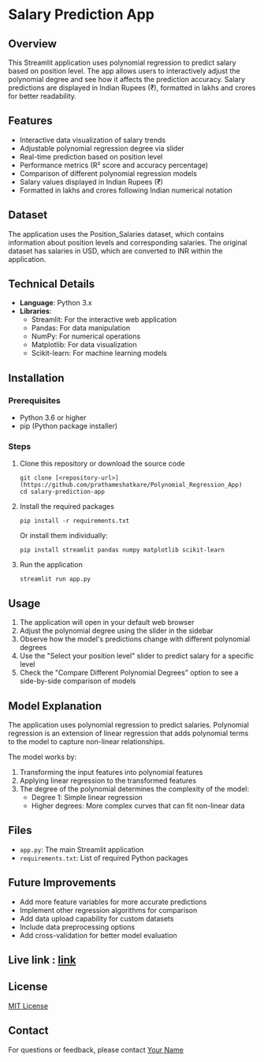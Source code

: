 # Salary Prediction App

## Overview
This Streamlit application uses polynomial regression to predict salary based on position level. The app allows users to interactively adjust the polynomial degree and see how it affects the prediction accuracy. Salary predictions are displayed in Indian Rupees (₹), formatted in lakhs and crores for better readability.

## Features
- Interactive data visualization of salary trends
- Adjustable polynomial regression degree via slider
- Real-time prediction based on position level
- Performance metrics (R² score and accuracy percentage)
- Comparison of different polynomial regression models
- Salary values displayed in Indian Rupees (₹)
- Formatted in lakhs and crores following Indian numerical notation

## Dataset
The application uses the Position_Salaries dataset, which contains information about position levels and corresponding salaries. The original dataset has salaries in USD, which are converted to INR within the application.

## Technical Details
- **Language**: Python 3.x
- **Libraries**:
  - Streamlit: For the interactive web application
  - Pandas: For data manipulation
  - NumPy: For numerical operations
  - Matplotlib: For data visualization
  - Scikit-learn: For machine learning models

## Installation

### Prerequisites
- Python 3.6 or higher
- pip (Python package installer)

### Steps
1. Clone this repository or download the source code
   ```
   git clone [<repository-url>](https://github.com/prathameshatkare/Polynomial_Regression_App)
   cd salary-prediction-app
   ```

2. Install the required packages
   ```
   pip install -r requirements.txt
   ```
   
   Or install them individually:
   ```
   pip install streamlit pandas numpy matplotlib scikit-learn
   ```

3. Run the application
   ```
   streamlit run app.py
   ```

## Usage
1. The application will open in your default web browser
2. Adjust the polynomial degree using the slider in the sidebar
3. Observe how the model's predictions change with different polynomial degrees
4. Use the "Select your position level" slider to predict salary for a specific level
5. Check the "Compare Different Polynomial Degrees" option to see a side-by-side comparison of models

## Model Explanation
The application uses polynomial regression to predict salaries. Polynomial regression is an extension of linear regression that adds polynomial terms to the model to capture non-linear relationships.

The model works by:
1. Transforming the input features into polynomial features
2. Applying linear regression to the transformed features
3. The degree of the polynomial determines the complexity of the model:
   - Degree 1: Simple linear regression
   - Higher degrees: More complex curves that can fit non-linear data

## Files
- `app.py`: The main Streamlit application
- `requirements.txt`: List of required Python packages

## Future Improvements
- Add more feature variables for more accurate predictions
- Implement other regression algorithms for comparison
- Add data upload capability for custom datasets
- Include data preprocessing options
- Add cross-validation for better model evaluation


## Live link : [link](mailto:prathmeshatkare07@gmail.com)

## License
[MIT License](LICENSE)

## Contact
For questions or feedback, please contact [Your Name](mailto:prathmeshatkare07@gmail.com)
